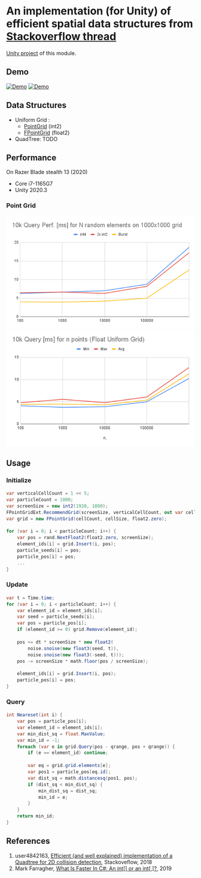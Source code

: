 # An implementation (for Unity) of efficient spatial data structures from [Stackoverflow thread](https://stackoverflow.com/questions/41946007/efficient-and-well-explained-implementation-of-a-quadtree-for-2d-collision-det#)

[Unity project](https://github.com/nobnak/Test-EffSpaceUnity) of this module.

## Demo
[![Demo](http://img.youtube.com/vi/0fxcMapOaBQ/hqdefault.jpg)](https://www.youtube.com/shorts/0fxcMapOaBQ)
[![Demo](http://img.youtube.com/vi/_xvoNZ3kExc/hqdefault.jpg)](https://www.youtube.com/shorts/_xvoNZ3kExc)

## Data Structures
- Uniform Grid : 
  - [PointGrid](Runtime/Models/PointGrid.cs) (int2) 
  - [FPointGrid](Runtime/Models/FPointGrid.cs) (float2) 
- QuadTree: TODO

## Performance
On Razer Blade stealth 13 (2020)
- Core i7-1165G7
- Unity 2020.3

### Point Grid
![Point Grid perf.](Images/PointGrid01.png)
![Float Point Grid perf.](Images/FPointGrid01.png)

## Usage

### Initialize
```csharp
var verticalCellCount = 1 << 5;
var particleCount = 1000;
var screenSize = new int2(1920, 1080);
FPointGridExt.RecommendGrid(screenSize, verticalCellCount, out var cellCount, out var cellSize);
var grid = new FPointGrid(cellCount, cellSize, float2.zero);

for (var i = 0; i < particleCount; i++) {
    var pos = rand.NextFloat2(float2.zero, screenSize);
    element_ids[i] = grid.Insert(i, pos);
    particle_seeds[i] = pos;
    particle_pos[i] = pos;
    ...
}
```

### Update
```csharp
var t = Time.time;
for (var i = 0; i < particleCount; i++) {
    var element_id = element_ids[i];
    var seed = particle_seeds[i];
    var pos = particle_pos[i];
    if (element_id >= 0) grid.Remove(element_id);

    pos += dt * screenSize * new float2(
        noise.snoise(new float3(seed, t)),
        noise.snoise(new float3(-seed, t)));
    pos -= screenSize * math.floor(pos / screenSize);

    element_ids[i] = grid.Insert(i, pos);
    particle_pos[i] = pos;
}
```

### Query
```csharp
int Neareset(int i) {
    var pos = particle_pos[i];
    var element_id = element_ids[i];
    var min_dist_sq = float.MaxValue;
    var min_id = -1;
    foreach (var e in grid.Query(pos - qrange, pos + qrange)) {
        if (e == element_id) continue;

        var eq = grid.grid.elements[e];
        var pos1 = particle_pos[eq.id];
        var dist_sq = math.distancesq(pos1, pos);
        if (dist_sq < min_dist_sq) {
            min_dist_sq = dist_sq;
            min_id = e;
        }
    }
    return min_id;
}
```

## References
1. user4842163, [Efficient (and well explained) implementation of a Quadtree for 2D collision detection](https://stackoverflow.com/questions/41946007/efficient-and-well-explained-implementation-of-a-quadtree-for-2d-collision-det# ), Stackoveflow, 2018
2. Mark Farragher, [What Is Faster In C#: An int[] or an int[,]?](https://mdfarragher.medium.com/high-performance-arrays-in-c-2d55c04d37b5), 2019
